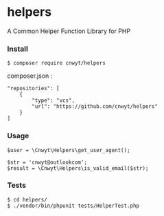 # helpers

A Common Helper Function Library for PHP

### Install

```
$ composer require cnwyt/helpers
```

composer.json :

```
"repositories": [
    {
        "type": "vcs",
        "url": "https://github.com/cnwyt/helpers"
    }
]
```

### Usage

```
$user = \Cnwyt\Helpers\get_user_agent();

$str = 'cnwyt@outlookcom';
$result = \Cnwyt\Helpers\is_valid_email($str);

```

### Tests

```
$ cd helpers/
$ ./vendor/bin/phpunit tests/HelperTest.php
```

